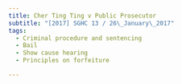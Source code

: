 ```yaml
---
title: Cher Ting Ting v Public Prosecutor 
subtitle: "[2017] SGHC 13 / 26\_January\_2017"
tags:
  - Criminal procedure and sentencing
  - Bail
  - Show cause hearing
  - Principles on forfeiture

---
```


